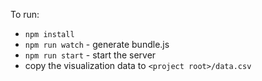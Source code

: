To run:
* `npm install`
* `npm run watch` - generate bundle.js
* `npm run start` - start the server
* copy the visualization data to `<project root>/data.csv`
